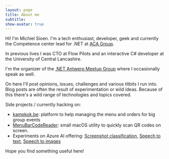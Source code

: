 ```yaml
---
layout: page
title: About me
subtitle: 
show-avatar: true
---
```


Hi! I'm Michiel Sioen. I'm a tech enthusiast, developer, geek and currently the Competence center lead for .NET at [ACA Group](https://www.acagroup.be/).

In previous lives I was CTO at Flow Pilots and an interactive C# developer at the University of Central Lancashire.

I'm the organizer of the [.NET Antwerp Meetup Group](https://www.meetup.com/nl-NL/Belgian-Mobile-NET-Developers-Group) where I occasionally speak as well.

On here I'll post opinions, issues, challenges and various titbits I run into. Blog posts are often the result of experimentation or wild ideas. Because of this there's a wild range of technologies and topics covered.

Side projects / currently hacking on:

- [kampkok.be](https://www.kampkok.be): platform to help managing the menu and orders for big group events
- [MenuBarCodeReader](https://github.com/msioen/MenuBarCodeReader): small macOS utility to quickly scan QR codes on screen.
- Experiments on Azure AI offering: [Screenshot classification](/2023-02-12-ai-tagger/), [Speech to text](/2023-05-13-ai-speech-to-value/), [Speech to images](/2023-06-21-ai-story-visualisation/)

Hope you find something useful here!
